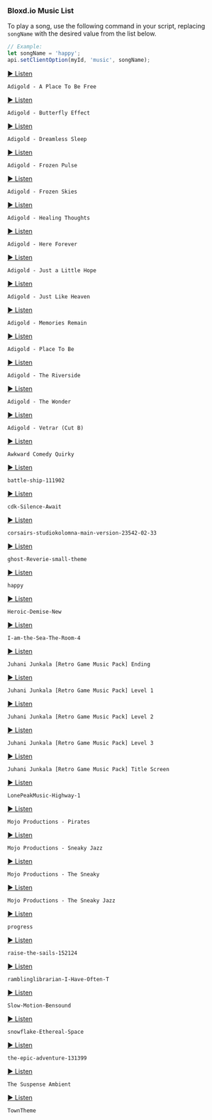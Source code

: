 ### Bloxd.io Music List

To play a song, use the following command in your script, replacing `songName` with the desired value from the list below.

```js
// Example:
let songName = 'happy';
api.setClientOption(myId, 'music', songName);
```

[▶️ Listen](https://static3.bloxd.io/sounds/music/Adigold%20-%20A%20Place%20To%20Be%20Free.mp3)
```
Adigold - A Place To Be Free
```
[▶️ Listen](https://static3.bloxd.io/sounds/music/Adigold%20-%20Butterfly%20Effect.mp3)
```
Adigold - Butterfly Effect
```
[▶️ Listen](https://static3.bloxd.io/sounds/music/Adigold%20-%20Dreamless%20Sleep.mp3)
```
Adigold - Dreamless Sleep
```
[▶️ Listen](https://static3.bloxd.io/sounds/music/Adigold%20-%20Frozen%20Pulse.mp3)
```
Adigold - Frozen Pulse
```
[▶️ Listen](https://static3.bloxd.io/sounds/music/Adigold%20-%20Frozen%20Skies.mp3)
```
Adigold - Frozen Skies
```
[▶️ Listen](https://static3.bloxd.io/sounds/music/Adigold%20-%20Healing%20Thoughts.mp3)
```
Adigold - Healing Thoughts
```
[▶️ Listen](https://static3.bloxd.io/sounds/music/Adigold%20-%20Here%20Forever.mp3)
```
Adigold - Here Forever
```
[▶️ Listen](https://static3.bloxd.io/sounds/music/Adigold%20-%20Just%20a%20Little%20Hope.mp3)
```
Adigold - Just a Little Hope
```
[▶️ Listen](https://static3.bloxd.io/sounds/music/Adigold%20-%20Just%20Like%20Heaven.mp3)
```
Adigold - Just Like Heaven
```
[▶️ Listen](https://static3.bloxd.io/sounds/music/Adigold%20-%20Memories%20Remain.mp3)
```
Adigold - Memories Remain
```
[▶️ Listen](https://static3.bloxd.io/sounds/music/Adigold%20-%20Place%20To%20Be.mp3)
```
Adigold - Place To Be
```
[▶️ Listen](https://static3.bloxd.io/sounds/music/Adigold%20-%20The%20Riverside.mp3)
```
Adigold - The Riverside
```
[▶️ Listen](https://static3.bloxd.io/sounds/music/Adigold%20-%20The%20Wonder.mp3)
```
Adigold - The Wonder
```
[▶️ Listen](https://static3.bloxd.io/sounds/music/Adigold%20-%20Vetrar%20(Cut%20B).mp3)
```
Adigold - Vetrar (Cut B)
```
[▶️ Listen](https://static3.bloxd.io/sounds/music/Awkward%20Comedy%20Quirky.mp3)
```
Awkward Comedy Quirky
```
[▶️ Listen](https://static3.bloxd.io/sounds/music/battle-ship-111902.mp3)
```
battle-ship-111902
```
[▶️ Listen](https://static3.bloxd.io/sounds/music/cdk-Silence-Await.mp3)
```
cdk-Silence-Await
```
[▶️ Listen](https://static3.bloxd.io/sounds/music/corsairs-studiokolomna-main-version-23542-02-33.mp3)
```
corsairs-studiokolomna-main-version-23542-02-33
```
[▶️ Listen](https://static3.bloxd.io/sounds/music/ghost-Reverie-small-theme.mp3)
```
ghost-Reverie-small-theme
```
[▶️ Listen](https://static3.bloxd.io/sounds/music/happy.mp3)
```
happy
```
[▶️ Listen](https://static3.bloxd.io/sounds/music/Heroic-Demise-New.mp3)
```
Heroic-Demise-New
```
[▶️ Listen](https://static3.bloxd.io/sounds/music/I-am-the-Sea-The-Room-4.mp3)
```
I-am-the-Sea-The-Room-4
```
[▶️ Listen](https://static3.bloxd.io/sounds/music/Juhani%20Junkala%20%5BRetro%20Game%20Music%20Pack%5D%20Ending.mp3)
```
Juhani Junkala [Retro Game Music Pack] Ending
```
[▶️ Listen](https://static3.bloxd.io/sounds/music/Juhani%20Junkala%20%5BRetro%20Game%20Music%20Pack%5D%20Level%201.mp3)
```
Juhani Junkala [Retro Game Music Pack] Level 1
```
[▶️ Listen](https://static3.bloxd.io/sounds/music/Juhani%20Junkala%20%5BRetro%20Game%20Music%20Pack%5D%20Level%202.mp3)
```
Juhani Junkala [Retro Game Music Pack] Level 2
```
[▶️ Listen](https://static3.bloxd.io/sounds/music/Juhani%20Junkala%20%5BRetro%20Game%20Music%20Pack%5D%20Level%203.mp3)
```
Juhani Junkala [Retro Game Music Pack] Level 3
```
[▶️ Listen](https://static3.bloxd.io/sounds/music/Juhani%20Junkala%20%5BRetro%20Game%20Music%20Pack%5D%20Title%20Screen.mp3)
```
Juhani Junkala [Retro Game Music Pack] Title Screen
```
[▶️ Listen](https://static3.bloxd.io/sounds/music/LonePeakMusic-Highway-1.mp3)
```
LonePeakMusic-Highway-1
```
[▶️ Listen](https://static3.bloxd.io/sounds/music/Mojo%20Productions%20-%20Pirates.mp3)
```
Mojo Productions - Pirates
```
[▶️ Listen](https://static3.bloxd.io/sounds/music/Mojo%20Productions%20-%20Sneaky%20Jazz.mp3)
```
Mojo Productions - Sneaky Jazz
```
[▶️ Listen](https://static3.bloxd.io/sounds/music/Mojo%20Productions%20-%20The%20Sneaky.mp3)
```
Mojo Productions - The Sneaky
```
[▶️ Listen](https://static3.bloxd.io/sounds/music/Mojo%20Productions%20-%20The%20Sneaky%20Jazz.mp3)
```
Mojo Productions - The Sneaky Jazz
```
[▶️ Listen](https://static3.bloxd.io/sounds/music/progress.mp3)
```
progress
```
[▶️ Listen](https://static3.bloxd.io/sounds/music/raise-the-sails-152124.mp3)
```
raise-the-sails-152124
```
[▶️ Listen](https://static3.bloxd.io/sounds/music/ramblinglibrarian-I-Have-Often-T.mp3)
```
ramblinglibrarian-I-Have-Often-T
```
[▶️ Listen](https://static3.bloxd.io/sounds/music/Slow-Motion-Bensound.mp3)
```
Slow-Motion-Bensound
```
[▶️ Listen](https://static3.bloxd.io/sounds/music/snowflake-Ethereal-Space.mp3)
```
snowflake-Ethereal-Space
```
[▶️ Listen](https://static3.bloxd.io/sounds/music/the-epic-adventure-131399.mp3)
```
the-epic-adventure-131399
```
[▶️ Listen](https://static3.bloxd.io/sounds/music/The%20Suspense%20Ambient.mp3)
```
The Suspense Ambient
```
[▶️ Listen](https://static3.bloxd.io/sounds/music/TownTheme.mp3)
```
TownTheme
```